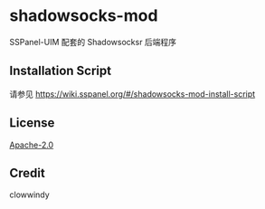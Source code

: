 # shadowsocks-mod

SSPanel-UIM 配套的 Shadowsocksr 后端程序

## Installation Script

请参见 https://wiki.sspanel.org/#/shadowsocks-mod-install-script

## License

[Apache-2.0](http://www.apache.org/licenses/LICENSE-2.0)

## Credit

clowwindy
